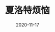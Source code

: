 ---
layout: page
title: 夏洛特烦恼
description: >
  有病。
category: 电影
img: assets/img/movie/2020/夏洛特烦恼.webp
star: 1
date: 2020-11-17
---